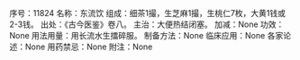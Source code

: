 序号：11824
名称：东流饮
组成：细茶1撮，生芝麻1撮，生桃仁7枚，大黄1钱或2-3钱。
出处：《古今医鉴》卷八。
主治：大便热结闭塞。
加减：None
功效：None
用法用量：用长流水生擂碎服。
制备方法：None
临床应用：None
各家论述：None
用药禁忌：None
附注：None
